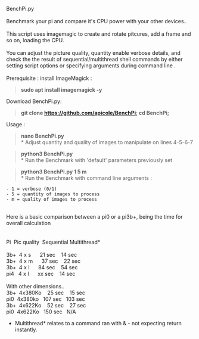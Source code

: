BenchPi.py<br><br>
Benchmark your pi and compare it's CPU power with your other devices.. <br><br>
This script uses imagemagic to create and rotate pitcures, add a frame and so on, loading the CPU.<br><br>
You can adjust the picture quality, quantity enable verbose details, and check the the result of sequential/multithread shell commands by either setting script options or  specifying arguments during command line .<br>
<br>
Prerequisite : install ImageMagick :<br>
>  <b>sudo apt install imagemagick -y</b><br>

Download BenchPi.py: <br>
>  <b>git clone https://github.com/apicole/BenchPi; cd BenchPi;</b><br>

Usage : <br>
 >  <b>nano BenchPi.py</b><br>
    * Adjust quantity and quality of images to manipulate on lines 4-5-6-7
 
 >  <b>python3 BenchPi.py</b><br>
    * Run the Benchmark with 'default' parameters previously set

 >  <b>python3 BenchPi.py 1 5 m</b><br>
    * Run the Benchmark with command line arguments :

    - 1 = verbose (0/1)
    - 5 = quantity of images to process
    - m = quality of images to process
    
<br>
Here is a basic comparison between a pi0 or a pi3b+, being the time for overall calculation<br><br><br>
  Pi&nbsp;&nbsp;Pic quality&nbsp;&nbsp;Sequential&nbsp;Multithread*<br> 

  <br>
  3b+&nbsp;&nbsp;4&nbsp;x&nbsp;s &nbsp;&nbsp;&nbsp;&nbsp;&nbsp;21 sec&nbsp;&nbsp;&nbsp;&nbsp;14 sec<br>
  3b+&nbsp;&nbsp;4&nbsp;x&nbsp;m &nbsp;&nbsp;&nbsp;&nbsp;&nbsp;37 sec&nbsp;&nbsp;&nbsp;&nbsp;22 sec<br>
  3b+&nbsp;&nbsp;4&nbsp;x&nbsp;l &nbsp;&nbsp;&nbsp;&nbsp;&nbsp;84 sec&nbsp;&nbsp;&nbsp;&nbsp;54 sec<br>
  pi4&nbsp;&nbsp;&nbsp;4&nbsp;x&nbsp;l &nbsp;&nbsp;&nbsp;&nbsp;&nbsp;xx sec&nbsp;&nbsp;&nbsp;&nbsp;14 sec<br>
<br>
 With other dimensions.. <br>
  3b+&nbsp;&nbsp;4x380Ko&nbsp;&nbsp;&nbsp;&nbsp;25 sec&nbsp;&nbsp;&nbsp;&nbsp;15 sec<br>
  pi0&nbsp;&nbsp;4x380ko&nbsp;&nbsp;&nbsp;107 sec&nbsp;&nbsp;&nbsp;103 sec<br>
  3b+&nbsp;&nbsp;4x622Ko&nbsp;&nbsp;&nbsp;&nbsp;52 sec&nbsp;&nbsp;&nbsp;&nbsp;27 sec<br>
  pi0&nbsp;&nbsp;4x622Ko&nbsp;&nbsp;&nbsp;150 sec&nbsp;&nbsp;&nbsp;N/A<br>
  
* Multithread* relates to a command ran with & - not expecting return instantly.

